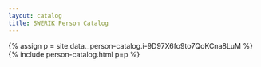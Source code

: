 ```yaml
---
layout: catalog
title: SWERIK Person Catalog
---
```

{% assign p = site.data._person-catalog.i-9D97X6fo9to7QoKCna8LuM %}
{% include person-catalog.html p=p %}

